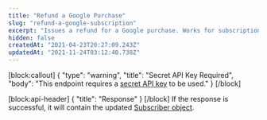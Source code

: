 ```yaml
---
title: "Refund a Google Purchase"
slug: "refund-a-google-subscription"
excerpt: "Issues a refund for a Google purchase. Works for subscription and non-subscription purchases."
hidden: false
createdAt: "2021-04-23T20:27:09.243Z"
updatedAt: "2021-11-24T03:12:40.738Z"
---
```

[block:callout]
{
  "type": "warning",
  "title": "Secret API Key Required",
  "body": "This endpoint requires a [secret API key](doc:authentication) to be used."
}
[/block]

[block:api-header]
{
  "title": "Response"
}
[/block]
If the response is successful, it will contain the updated [Subscriber object](ref:subscribers#the-subscriber-object).